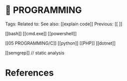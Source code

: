 # 🤖 PROGRAMMING
Tags: 
Related to: 
See also: [[explain code]]
Previous: [[ ]]

[[bash]]
[[cmd.exe]]
[[powershell]]

[[05 PROGRAMMING/C]]
[[python]]
[[PHP]]
[[dotnet]]

[[semgrep]]  // static analysis

# References
